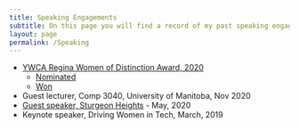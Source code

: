 ```yaml
---
title: Speaking Engagements
subtitle: On this page you will find a record of my past speaking engagements.
layout: page
permalink: /Speaking
---
```


* [YWCA Regina Women of Distinction Award, 2020](https://womenofdistinctionregina.com/)
    * [Nominated](https://youtu.be/VcFUrVUIB8k)
    * [Won](https://youtu.be/Bocq3-eI7J0)
* Guest lecturer, Comp 3040, University of Manitoba, Nov 2020
* [Guest speaker, Sturgeon Heights](https://youtu.be/XQ3NDItMuPs) - May, 2020
* Keynote speaker, Driving Women in Tech, March, 2019
